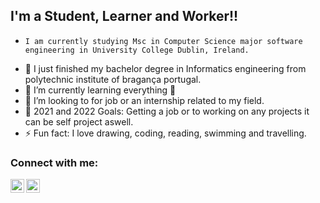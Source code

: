 ## I'm a Student, Learner and Worker!!

-     I am currently studying Msc in Computer Science major software engineering in University College Dublin, Ireland.
- 🔭 I just finished my bachelor degree in Informatics engineering from polytechnic institute of bragança portugal.
- 🌱 I’m currently learning everything 🤣
- 👯 I’m looking to for job or an internship related to my field.
- 🥅 2021 and 2022 Goals: Getting a job or to working on any projects it can be self project aswell.
- ⚡ Fun fact: I love drawing, coding, reading, swimming and travelling.

### Connect with me:
[<img align="left" alt="codeSTACKr | LinkedIn" width="22px" src="https://cdn.jsdelivr.net/npm/simple-icons@v3/icons/linkedin.svg" />][linkedin]
[<img align="left" alt="codeSTACKr | Instagram" width="22px" src="https://cdn.jsdelivr.net/npm/simple-icons@v3/icons/instagram.svg" />][instagram]

<br />

[instagram]: https://www.instagram.com/iam_shailab/
[linkedin]: https://www.linkedin.com/in/shailab-chapagain-33baa51b8/
